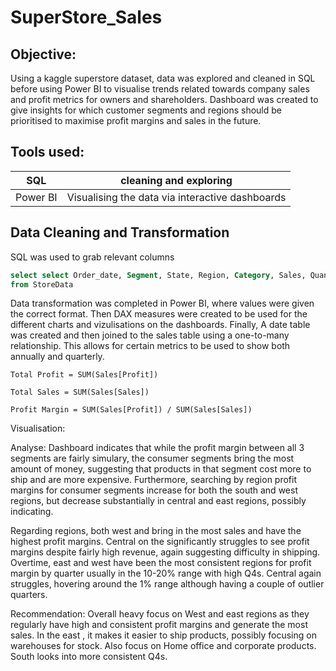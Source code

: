 # SuperStore_Sales

## Objective:
Using a kaggle superstore dataset, data was explored and cleaned in SQL before using Power BI to visualise trends related towards company sales and profit metrics for owners and shareholders. Dashboard was created to give insights for which customer segments and regions should be prioritised to maximise profit margins and sales in the future.


## Tools used:
| SQL | cleaning and exploring |
| --- | ---  |
| Power BI | Visualising the data via interactive dashboards |

## Data Cleaning and Transformation

SQL was used to grab relevant columns

```SQL
select select Order_date, Segment, State, Region, Category, Sales, Quantity, Discount, Profit
from StoreData
```


Data transformation was completed in Power BI, where values were given the correct format. Then DAX measures were created to be used for the different charts and vizulisations on the dashboards. Finally, A date table was created and then joined to the sales table using a one-to-many relationship. This allows for certain metrics to be used to show both annually and quarterly.

```Dax
Total Profit = SUM(Sales[Profit])
```
```Dax
Total Sales = SUM(Sales[Sales])
```
```DAX
Profit Margin = SUM(Sales[Profit]) / SUM(Sales[Sales])
```

Visualisation:



Analyse:
Dashboard indicates that while the profit margin between all 3 segments are fairly simulary, the consumer segments bring the most amount of money, suggesting that products in that segment cost more to ship  and are more expensive. Furthermore, searching by region profit margins for consumer segments increase for both the south and west regions, but decrease substantially in central and east regions, possibly indicating.

Regarding regions, both west and bring in the most sales and have the highest profit margins. Central on the significantly struggles to see profit margins despite fairly high revenue, again suggesting difficulty in shipping. Overtime, east and west have been the most consistent regions for profit margin by quarter usually in the 10-20% range with high Q4s. Central again struggles, hovering around the 1% range although having a couple of outlier quarters.

Recommendation:
Overall heavy focus on West and east regions as they regularly have high and consistent profit margins and generate the most sales. In the east , it makes it easier to ship products, possibly focusing on warehouses for stock. Also focus on Home office and corporate products. South looks into more consistent Q4s.
